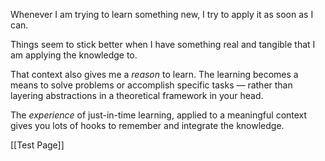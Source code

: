 Whenever I am trying to learn something new, I try to apply it as soon as I can.

Things seem to stick better when I have something real and tangible that I am applying the knowledge to.

That context also gives me a *reason* to learn. The learning becomes a means to solve problems or accomplish specific tasks — rather than layering abstractions in a theoretical framework in your head.

The *experience* of just-in-time learning, applied to a meaningful context gives you lots of hooks to remember and integrate the knowledge. 

[[Test Page]]